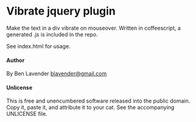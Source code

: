 Vibrate jquery plugin
=====================

Make the text in a div vibrate on mouseover. Written in coffeescript, a
generated .js is included in the repo.

See index.html for usage.

#### Author
By Ben Lavender <blavender@gmail.com>

#### Unlicense
This is free and unencumbered software released into the public domain. Copy
it, paste it, and attribute it to your cat. See the accompanying UNLICENSE
file.


